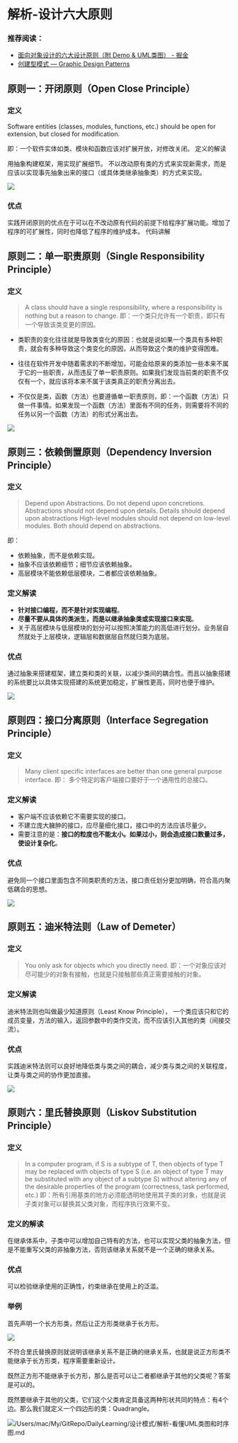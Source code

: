 
# 解析-设计六大原则


### 推荐阅读：

* [面向对象设计的六大设计原则（附 Demo & UML类图） - 掘金](https://juejin.im/post/5b9526c1e51d450e69731dc2)
* [创建型模式 — Graphic Design Patterns](https://design-patterns.readthedocs.io/zh_CN/latest/creational_patterns/creational.html)


## 原则一：开闭原则（Open Close Principle）

### 定义

Software entities (classes, modules, functions, etc.) should be open for extension, but closed for modification.

即：一个软件实体如类、模块和函数应该对扩展开放，对修改关闭。
定义的解读

用抽象构建框架，用实现扩展细节。
不以改动原有类的方式来实现新需求，而是应该以实现事先抽象出来的接口（或具体类继承抽象类）的方式来实现。

![](https://pic-mike.oss-cn-hongkong.aliyuncs.com/Blog/20200223120134.png)

### 优点

实践开闭原则的优点在于可以在不改动原有代码的前提下给程序扩展功能。增加了程序的可扩展性，同时也降低了程序的维护成本。
代码讲解


## 原则二：单一职责原则（Single Responsibility Principle）

### 定义

> A class should have a single responsibility, where a responsibility is nothing but a reason to change.
> 即：一个类只允许有一个职责，即只有一个导致该类变更的原因。

* 类职责的变化往往就是导致类变化的原因：也就是说如果一个类具有多种职责，就会有多种导致这个类变化的原因，从而导致这个类的维护变得困难。

* 往往在软件开发中随着需求的不断增加，可能会给原来的类添加一些本来不属于它的一些职责，从而违反了单一职责原则。如果我们发现当前类的职责不仅仅有一个，就应该将本来不属于该类真正的职责分离出去。

* 不仅仅是类，函数（方法）也要遵循单一职责原则，即：一个函数（方法）只做一件事情。如果发现一个函数（方法）里面有不同的任务，则需要将不同的任务以另一个函数（方法）的形式分离出去。

![](https://pic-mike.oss-cn-hongkong.aliyuncs.com/Blog/20200223120446.png)

## 原则三：依赖倒置原则（Dependency Inversion Principle）

### 定义

> Depend upon Abstractions. Do not depend upon concretions.
> Abstractions should not depend upon details. Details should depend upon abstractions
> High-level modules should not depend on low-level modules. Both should depend on abstractions.

即：

* 依赖抽象，而不是依赖实现。
* 抽象不应该依赖细节；细节应该依赖抽象。
* 高层模块不能依赖低层模块，二者都应该依赖抽象。


### 定义解读

* **针对接口编程，而不是针对实现编程**。
* **尽量不要从具体的类派生，而是以继承抽象类或实现接口来实现**。
* 关于高层模块与低层模块的划分可以按照决策能力的高低进行划分。业务层自然就处于上层模块，逻辑层和数据层自然就归类为底层。

### 优点

通过抽象来搭建框架，建立类和类的关联，以减少类间的耦合性。而且以抽象搭建的系统要比以具体实现搭建的系统更加稳定，扩展性更高，同时也便于维护。

![](https://pic-mike.oss-cn-hongkong.aliyuncs.com/Blog/20200223120930.png)

## 原则四：接口分离原则（Interface Segregation Principle）

### 定义

> Many client specific interfaces are better than one general purpose interface.
即： 多个特定的客户端接口要好于一个通用性的总接口。

### 定义解读

* 客户端不应该依赖它不需要实现的接口。
* 不建立庞大臃肿的接口，应尽量细化接口，接口中的方法应该尽量少。
* 需要注意的是：**接口的粒度也不能太小。如果过小，则会造成接口数量过多，使设计复杂化**。

### 优点

避免同一个接口里面包含不同类职责的方法，接口责任划分更加明确，符合高内聚低耦合的思想。

![](https://pic-mike.oss-cn-hongkong.aliyuncs.com/Blog/20200223121311.png)


## 原则五：迪米特法则（Law of Demeter）

### 定义

> You only ask for objects which you directly need.
> 即：一个对象应该对尽可能少的对象有接触，也就是只接触那些真正需要接触的对象。

### 定义解读

迪米特法则也叫做最少知道原则（Least Know Principle）， 一个类应该只和它的成员变量，方法的输入，返回参数中的类作交流，而不应该引入其他的类（间接交流）。

### 优点

实践迪米特法则可以良好地降低类与类之间的耦合，减少类与类之间的关联程度，让类与类之间的协作更加直接。

![](https://pic-mike.oss-cn-hongkong.aliyuncs.com/Blog/20200223121519.png)

## 原则六：里氏替换原则（Liskov Substitution Principle）

### 定义

> In a computer program, if S is a subtype of T, then objects of type T may be replaced with objects of type S (i.e. an object of type T may be substituted with any object of a subtype S) without altering any of the desirable properties of the program (correctness, task performed, etc.)
> 即：所有引用基类的地方必须能透明地使用其子类的对象，也就是说子类对象可以替换其父类对象，而程序执行效果不变。

### 定义的解读

在继承体系中，子类中可以增加自己特有的方法，也可以实现父类的抽象方法，但是不能重写父类的非抽象方法，否则该继承关系就不是一个正确的继承关系。

### 优点

可以检验继承使用的正确性，约束继承在使用上的泛滥。


### 举例

首先声明一个长方形类，然后让正方形类继承于长方形。

![](https://pic-mike.oss-cn-hongkong.aliyuncs.com/Blog/20200223121908.png)

不符合里氏替换原则就说明该继承关系不是正确的继承关系，也就是说正方形类不能继承于长方形类，程序需要重新设计。

既然正方形不能继承于长方形，那么是否可以让二者都继承于其他的父类呢？答案是可以的。

既然要继承于其他的父类，它们这个父类肯定具备这两种形状共同的特点：有4个边。那么我们就定义一个四边形的类：Quadrangle。

![](https://pic-mike.oss-cn-hongkong.aliyuncs.com/Blog/20200223121703.png)/Users/mac/My/GitRepo/DailyLearning/设计模式/解析-看懂UML类图和时序图.md